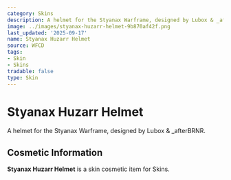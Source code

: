 ```yaml
---
category: Skins
description: A helmet for the Styanax Warframe, designed by Lubox & _afterBRNR.
image: ../images/styanax-huzarr-helmet-9b870af42f.png
last_updated: '2025-09-17'
name: Styanax Huzarr Helmet
source: WFCD
tags:
- Skin
- Skins
tradable: false
type: Skin
---
```


# Styanax Huzarr Helmet

A helmet for the Styanax Warframe, designed by Lubox & _afterBRNR.

## Cosmetic Information

**Styanax Huzarr Helmet** is a skin cosmetic item for Skins.


